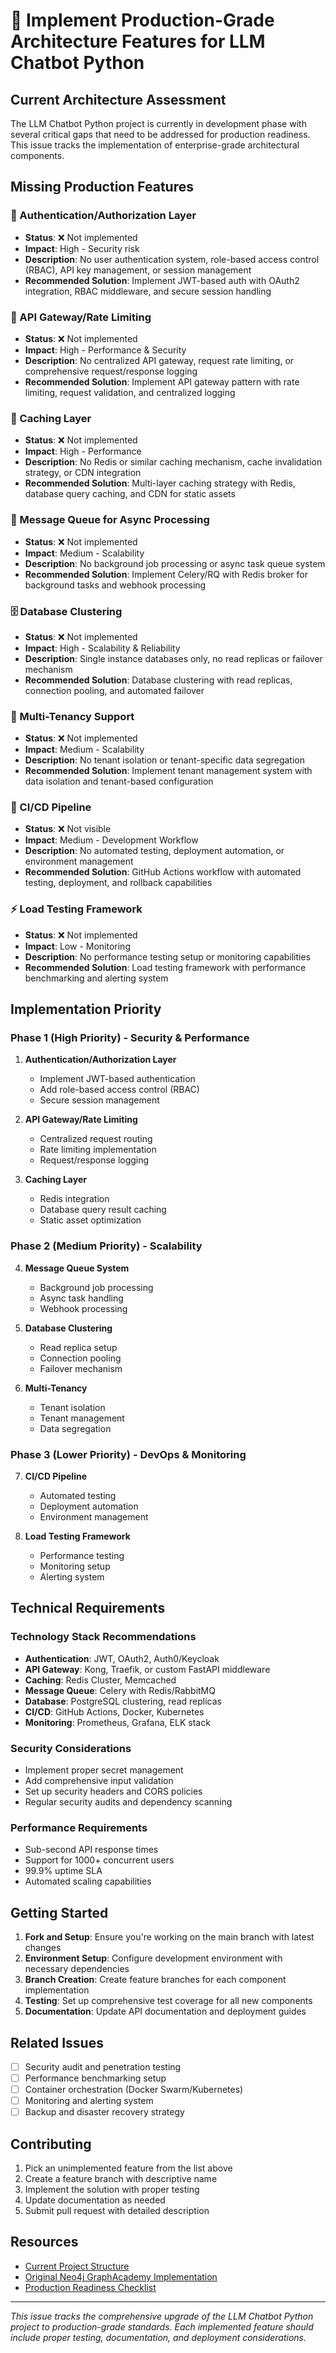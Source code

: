 # 🚀 Implement Production-Grade Architecture Features for LLM Chatbot Python

## Current Architecture Assessment

The LLM Chatbot Python project is currently in development phase with several critical gaps that need to be addressed for production readiness. This issue tracks the implementation of enterprise-grade architectural components.

## Missing Production Features

### 🔐 Authentication/Authorization Layer
- **Status**: ❌ Not implemented
- **Impact**: High - Security risk
- **Description**: No user authentication system, role-based access control (RBAC), API key management, or session management
- **Recommended Solution**: Implement JWT-based auth with OAuth2 integration, RBAC middleware, and secure session handling

### 🚪 API Gateway/Rate Limiting
- **Status**: ❌ Not implemented
- **Impact**: High - Performance & Security
- **Description**: No centralized API gateway, request rate limiting, or comprehensive request/response logging
- **Recommended Solution**: Implement API gateway pattern with rate limiting, request validation, and centralized logging

### 💾 Caching Layer
- **Status**: ❌ Not implemented
- **Impact**: High - Performance
- **Description**: No Redis or similar caching mechanism, cache invalidation strategy, or CDN integration
- **Recommended Solution**: Multi-layer caching strategy with Redis, database query caching, and CDN for static assets

### 📨 Message Queue for Async Processing
- **Status**: ❌ Not implemented
- **Impact**: Medium - Scalability
- **Description**: No background job processing or async task queue system
- **Recommended Solution**: Implement Celery/RQ with Redis broker for background tasks and webhook processing

### 🗄️ Database Clustering
- **Status**: ❌ Not implemented
- **Impact**: High - Scalability & Reliability
- **Description**: Single instance databases only, no read replicas or failover mechanism
- **Recommended Solution**: Database clustering with read replicas, connection pooling, and automated failover

### 🏢 Multi-Tenancy Support
- **Status**: ❌ Not implemented
- **Impact**: Medium - Scalability
- **Description**: No tenant isolation or tenant-specific data segregation
- **Recommended Solution**: Implement tenant management system with data isolation and tenant-based configuration

### 🔄 CI/CD Pipeline
- **Status**: ❌ Not visible
- **Impact**: Medium - Development Workflow
- **Description**: No automated testing, deployment automation, or environment management
- **Recommended Solution**: GitHub Actions workflow with automated testing, deployment, and rollback capabilities

### ⚡ Load Testing Framework
- **Status**: ❌ Not implemented
- **Impact**: Low - Monitoring
- **Description**: No performance testing setup or monitoring capabilities
- **Recommended Solution**: Load testing framework with performance benchmarking and alerting system

## Implementation Priority

### Phase 1 (High Priority) - Security & Performance
1. **Authentication/Authorization Layer**
   - Implement JWT-based authentication
   - Add role-based access control (RBAC)
   - Secure session management

2. **API Gateway/Rate Limiting**
   - Centralized request routing
   - Rate limiting implementation
   - Request/response logging

3. **Caching Layer**
   - Redis integration
   - Database query result caching
   - Static asset optimization

### Phase 2 (Medium Priority) - Scalability
4. **Message Queue System**
   - Background job processing
   - Async task handling
   - Webhook processing

5. **Database Clustering**
   - Read replica setup
   - Connection pooling
   - Failover mechanism

6. **Multi-Tenancy**
   - Tenant isolation
   - Tenant management
   - Data segregation

### Phase 3 (Lower Priority) - DevOps & Monitoring
7. **CI/CD Pipeline**
   - Automated testing
   - Deployment automation
   - Environment management

8. **Load Testing Framework**
   - Performance testing
   - Monitoring setup
   - Alerting system

## Technical Requirements

### Technology Stack Recommendations
- **Authentication**: JWT, OAuth2, Auth0/Keycloak
- **API Gateway**: Kong, Traefik, or custom FastAPI middleware
- **Caching**: Redis Cluster, Memcached
- **Message Queue**: Celery with Redis/RabbitMQ
- **Database**: PostgreSQL clustering, read replicas
- **CI/CD**: GitHub Actions, Docker, Kubernetes
- **Monitoring**: Prometheus, Grafana, ELK stack

### Security Considerations
- Implement proper secret management
- Add comprehensive input validation
- Set up security headers and CORS policies
- Regular security audits and dependency scanning

### Performance Requirements
- Sub-second API response times
- Support for 1000+ concurrent users
- 99.9% uptime SLA
- Automated scaling capabilities

## Getting Started

1. **Fork and Setup**: Ensure you're working on the main branch with latest changes
2. **Environment Setup**: Configure development environment with necessary dependencies
3. **Branch Creation**: Create feature branches for each component implementation
4. **Testing**: Set up comprehensive test coverage for all new components
5. **Documentation**: Update API documentation and deployment guides

## Related Issues
- [ ] Security audit and penetration testing
- [ ] Performance benchmarking setup
- [ ] Container orchestration (Docker Swarm/Kubernetes)
- [ ] Monitoring and alerting system
- [ ] Backup and disaster recovery strategy

## Contributing

1. Pick an unimplemented feature from the list above
2. Create a feature branch with descriptive name
3. Implement the solution with proper testing
4. Update documentation as needed
5. Submit pull request with detailed description

## Resources
- [Current Project Structure](https://github.com/Chief-Strategist-J/llm-chatbot-python)
- [Original Neo4j GraphAcademy Implementation](https://github.com/neo4j-graphacademy/llm-chatbot-python)
- [Production Readiness Checklist](./docs/production-checklist.md)

---

*This issue tracks the comprehensive upgrade of the LLM Chatbot Python project to production-grade standards. Each implemented feature should include proper testing, documentation, and deployment considerations.*
